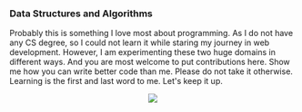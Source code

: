 ### Data Structures and Algorithms

Probably this is something I love most about programming. As I do not have any CS degree, so I could not learn it while staring my journey in web development. However, I am experimenting these two huge domains in different ways. And you are most welcome to put contributions here. Show me how you can write better code than me. Please do not take it otherwise. Learning is the first and last word to me. Let's keep it up.

<p align="center"><img src="https://cdn.pixabay.com/photo/2012/12/20/10/12/michelangelo-71282_960_720.jpg"></p>
